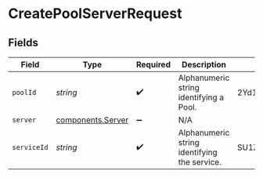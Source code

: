 # CreatePoolServerRequest


## Fields

| Field                                              | Type                                               | Required                                           | Description                                        | Example                                            |
| -------------------------------------------------- | -------------------------------------------------- | -------------------------------------------------- | -------------------------------------------------- | -------------------------------------------------- |
| `poolId`                                           | *string*                                           | :heavy_check_mark:                                 | Alphanumeric string identifying a Pool.            | 2Yd1WfiCBPENLloXfXmlO                              |
| `server`                                           | [components.Server](../../models/shared/server.md) | :heavy_minus_sign:                                 | N/A                                                |                                                    |
| `serviceId`                                        | *string*                                           | :heavy_check_mark:                                 | Alphanumeric string identifying the service.       | SU1Z0isxPaozGVKXdv0eY                              |